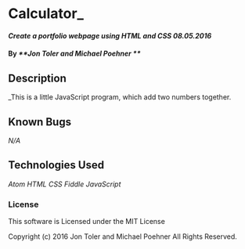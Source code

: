 # Calculator_

#### _Create a portfolio webpage using HTML and CSS 08.05.2016_

#### By _**Jon Toler and Michael Poehner **_

## Description

_This is a little JavaScript program, which add two numbers together.
## Known Bugs

_N/A_

## Technologies Used

_Atom_
_HTML_
_CSS_
_Fiddle_
_JavaScript_

### License

This software is Licensed under the MIT License



Copyright (c) 2016 Jon Toler and Michael Poehner All Rights Reserved.
